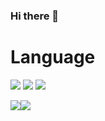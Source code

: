 ### Hi there 👋

# Language

<img src="https://img.shields.io/badge/Firebase-FFCA28?style=flat-square&logo=firebase&logoColor=white"/> <img src="https://img.shields.io/badge/Flutter-02569B?style=flat-square&logo=flutter&logoColor=white"/> <img src="https://img.shields.io/badge/C-A8B9CC?style=flat-square&logo=C&logoColor=white"/>

<img src="https://img.shields.io/badge/PostgreSQL-4169E1?style=flat-square&logo=PostgreSQL&logoColor=white"/><img src="https://img.shields.io/badge/MySQL-4479A1?style=flat-square&logo=MySQL&logoColor=white"/>
